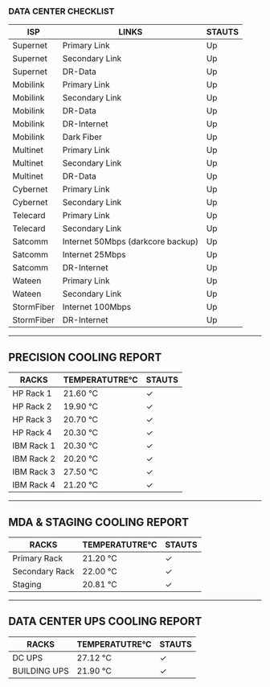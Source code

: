 ### DATA CENTER CHECKLIST
| ISP | LINKS | STAUTS |
| --- | --- | --- |
|Supernet | Primary Link | Up |
|Supernet | Secondary Link | Up |
|Supernet | DR-Data | Up |
|Mobilink | Primary Link | Up |
|Mobilink | Secondary Link | Up |
|Mobilink | DR-Data | Up |
|Mobilink | DR-Internet | Up |
|Mobilink | Dark Fiber | Up |
|Multinet | Primary Link | Up |
|Multinet | Secondary Link | Up |
|Multinet | DR-Data | Up |
|Cybernet | Primary Link | Up |
|Cybernet | Secondary Link | Up |
|Telecard | Primary Link | Up |
|Telecard | Secondary Link | Up |
|Satcomm | Internet 50Mbps (darkcore backup) | Up |
|Satcomm | Internet 25Mbps | Up |
|Satcomm | DR-Internet | Up |
|Wateen | Primary Link | Up |
|Wateen | Secondary Link | Up |
|StormFiber | Internet 100Mbps | Up |
|StormFiber | DR-Internet | Up |


---

## PRECISION COOLING REPORT
| RACKS | TEMPERATUTRE°C | STAUTS |
| --- | --- | --- |
|HP Rack 1 | 21.60 °C | ✓ |
|HP Rack 2 | 19.90 °C | ✓ |
|HP Rack 3 | 20.70 °C | ✓ |
|HP Rack 4 | 20.30 °C | ✓ |
|IBM Rack 1 | 20.30 °C | ✓ |
|IBM Rack 2 | 20.20 °C | ✓ |
|IBM Rack 3 | 27.50 °C | ✓ |
|IBM Rack 4 | 21.20 °C | ✓ |


---

## MDA & STAGING COOLING REPORT
| RACKS | TEMPERATUTRE°C | STAUTS |
| --- | --- | --- |
|Primary Rack | 21.20 °C | ✓ |
|Secondary Rack | 22.00 °C | ✓ |
|Staging | 20.81 °C | ✓ |


---

## DATA CENTER UPS COOLING REPORT
| RACKS | TEMPERATUTRE°C | STAUTS |
| --- | --- | --- |
|DC UPS | 27.12 °C | ✓ |
|BUILDING UPS | 21.90 °C | ✓ |
